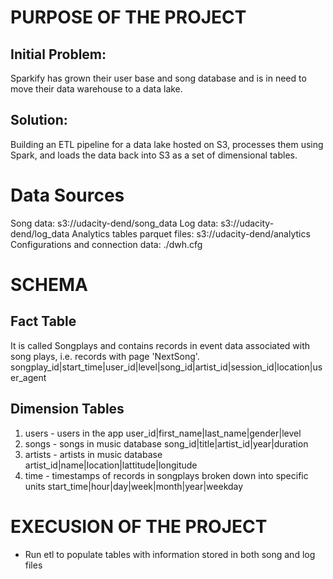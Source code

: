 # PURPOSE OF THE PROJECT

## Initial Problem:
Sparkify has grown their user base and song database and is in need to move their data warehouse to a data lake. 

## Solution:
Building an ETL pipeline for a data lake hosted on S3, processes them using Spark, and loads the data back into S3 as a set of dimensional tables. 

# Data Sources
Song data: s3://udacity-dend/song_data
Log data: s3://udacity-dend/log_data
Analytics tables parquet files: s3://udacity-dend/analytics
Configurations and connection data: ./dwh.cfg

# SCHEMA

## Fact Table
It is called Songplays and contains records in event data associated with song plays, i.e. records with page 'NextSong'.
    songplay_id|start_time|user_id|level|song_id|artist_id|session_id|location|user_agent

## Dimension Tables
1. users - users in the app
    user_id|first_name|last_name|gender|level
2. songs - songs in music database
    song_id|title|artist_id|year|duration
3. artists - artists in music database
    artist_id|name|location|lattitude|longitude
4. time - timestamps of records in songplays broken down into specific units
    start_time|hour|day|week|month|year|weekday


# EXECUSION OF THE PROJECT
- Run etl to populate tables with information stored in both song and log files
